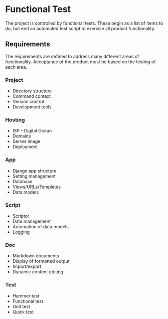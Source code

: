 # Functional Test

The project is controlled by functional tests.  These begin as a list of items to do, but end an automated test script to
exercise all product functionality.

## Requirements

The requirements are defined to address many different areas of functionality.  Acceptance of the product must be based on the testing of each area.


### Project

* Directory structure
* Command context
* Version control
* Development tools


### Hosting

* ISP - Digital Ocean
* Domains
* Server image
* Deployment

### App

* Django app structure
* Setting management
* Database
* Views/URLs/Templates
* Data models

### Script

* Scriptor
* Data management
* Automation of data models
* Logging

### Doc

* Markdown documents
* Display of formatted output
* Import/export
* Dynamic content editing

### Test

* Hammer test
* Functional test
* Unit test
* Quick test

